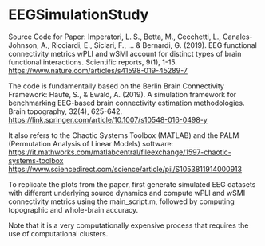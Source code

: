 # EEGSimulationStudy
Source Code for Paper:
Imperatori, L. S., Betta, M., Cecchetti, L., Canales-Johnson, A., Ricciardi, E., Siclari, F., ... &amp; Bernardi, G. (2019). EEG functional connectivity metrics wPLI and wSMI account for distinct types of brain functional interactions. Scientific reports, 9(1), 1-15. https://www.nature.com/articles/s41598-019-45289-7

The code is fundamentally based on the Berlin Brain Connectivity Framework:
Haufe, S., & Ewald, A. (2019). A simulation framework for benchmarking EEG-based brain connectivity estimation methodologies. Brain topography, 32(4), 625-642. https://link.springer.com/article/10.1007/s10548-016-0498-y

It also refers to the Chaotic Systems Toolbox (MATLAB) and the PALM (Permutation Analysis of Linear Models) software: 
https://it.mathworks.com/matlabcentral/fileexchange/1597-chaotic-systems-toolbox
https://www.sciencedirect.com/science/article/pii/S1053811914000913

To replicate the plots from the paper, first generate simulated EEG datasets with different underlying source dynamics and compute wPLI and wSMI connectivity metrics using the main_script.m, followed by computing topographic and whole-brain accuracy.

Note that it is a very computationally expensive process that requires the use of computational clusters.
